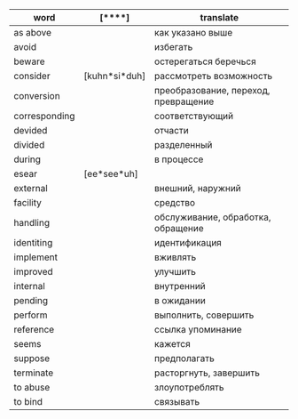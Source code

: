 | word          | \[\*\*\*\*\]      | translate                            |
| ------------- | ----------------- | ------------------------------------ |
| as above      |                   | как указано выше                     |
| avoid         |                   | избегать                             |
| beware        |                   | остерегаться беречься                |
| consider      | \[kuhn\*si\*duh\] | рассмотреть возможность              |
| conversion    |                   | преобразование, переход, превращение |
| corresponding |                   | соответствующий                      |
| devided       |                   | отчасти                              |
| divided       |                   | разделенный                          |
| during        |                   | в процессе                           |
| esear         | \[ee\*see\*uh\]   |                                      |
| external      |                   | внешний, наружний                    |
| facility      |                   | средство                             |
| handling      |                   | обслуживание, обработка, обращение   |
| identiting    |                   | идентификация                        |
| implement     |                   | вживлять                             |
| improved      |                   | улучшить                             |
| internal      |                   | внутренний                           |
| pending       |                   | в ожидании                           |
| perform       |                   | выполнить, совершить                 |
| reference     |                   | ссылка упоминание                    |
| seems         |                   | кажется                              |
| suppose       |                   | предполагать                         |
| terminate     |                   | расторгнуть, завершить               |
| to abuse      |                   | злоупотреблять                       |
| to bind       |                   | связывать                            |
